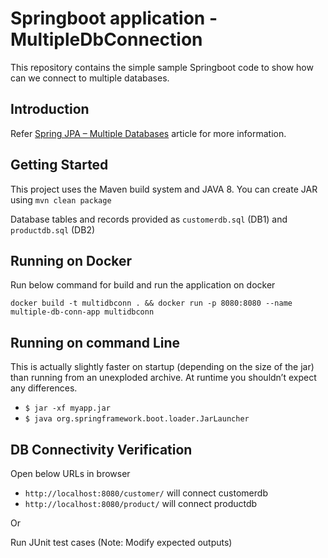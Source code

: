 Springboot application - MultipleDbConnection
===============================

This repository contains the simple sample Springboot code to show how can we connect to multiple databases.


Introduction
------------

Refer
[Spring JPA – Multiple Databases](https://www.baeldung.com/spring-data-jpa-multiple-databases)
article for more information.

Getting Started
---------------
This project uses the Maven build system and JAVA 8. You can create JAR using `mvn clean package`

Database tables and records provided as `customerdb.sql` (DB1) and `productdb.sql` (DB2)

Running on Docker
-----------------
Run below command for build and run the application on docker

`docker build -t multidbconn .
&& docker run
-p 8080:8080
--name multiple-db-conn-app
multidbconn`

Running on command Line
-----------------------
This is actually slightly faster on startup (depending on the size of the jar) than running from an unexploded archive. At runtime you shouldn’t expect any differences.

* `$ jar -xf myapp.jar`
* `$ java org.springframework.boot.loader.JarLauncher`

DB Connectivity Verification
----------------------------
Open below URLs in browser
* `http://localhost:8080/customer/` will connect customerdb
* `http://localhost:8080/product/` will connect productdb

Or

Run JUnit test cases (Note: Modify expected outputs)

